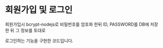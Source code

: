 # 회원가입 및 로그인

회원가입시 bcrypt-nodejs로 비밀번호를 암호화 한뒤 ID, PASSWORD를 DB에 저장한 뒤 그 정보를 토대로

로그인하는 기능을 구현한 코드입니다.
